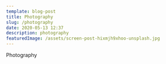```yaml
---
template: blog-post
title: Photography
slug: /photography
date: 2020-05-13 12:37
description: photography
featuredImage: /assets/screen-post-hixmjh9xhoo-unsplash.jpg
---
```

Photography